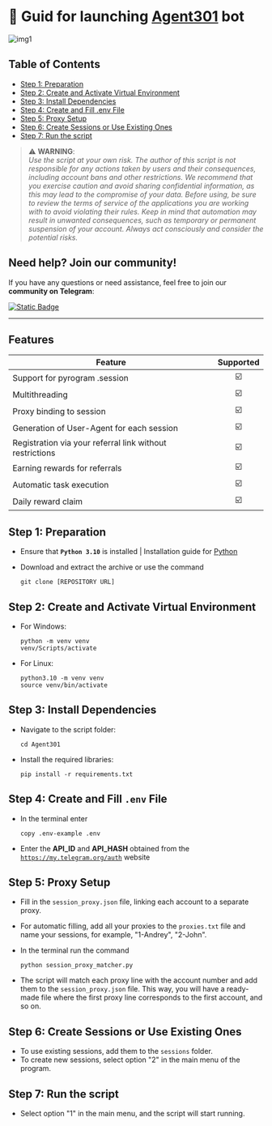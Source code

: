 # 🤖 Guid for launching [Agent301](https://t.me/Agent301Bot/app?startapp=onetime6434058521) bot

![img1](Agent301.png)

## Table of Contents

- [Step 1: Preparation](#step-1-preparation)
- [Step 2: Create and Activate Virtual Environment](#step-2-create-and-activate-virtual-environment)
- [Step 3: Install Dependencies](#step-3-install-dependencies)
- [Step 4: Create and Fill .env File](#step-4-create-and-fill-env-file)
- [Step 5: Proxy Setup](#step-5-proxy-setup)
- [Step 6: Create Sessions or Use Existing Ones](#step-6-create-sessions-or-use-existing-ones)
- [Step 7: Run the script](#step-7-run-the-script)
  

> ⚠️ **WARNING**:  
> _Use the script at your own risk. The author of this script is not responsible for any actions taken by users and their consequences, including account bans and other restrictions. We recommend that you exercise caution and avoid sharing confidential information, as this may lead to the compromise of your data. Before using, be sure to review the terms of service of the applications you are working with to avoid violating their rules. Keep in mind that automation may result in unwanted consequences, such as temporary or permanent suspension of your account. Always act consciously and consider the potential risks._


## Need help? Join our community!
If you have any questions or need assistance, feel free to join our **community on Telegram**:

[![Static Badge](https://img.shields.io/badge/Telegram-Channel-Link?style=for-the-badge&logo=Telegram&logoColor=white&logoSize=auto&color=blue)](https://t.me/web3community_ru)

---

## Features

| Feature | Supported | 
|---------|-----------|
| Support for pyrogram .session | <div align="center"> ☑️ </div> |
| Multithreading | <div align="center"> ☑️ </div> |
| Proxy binding to session | <div align="center"> ☑️ </div> |
| Generation of User-Agent for each session | <div align="center"> ☑️ </div> |
| Registration via your referral link without restrictions | <div align="center"> ☑️ </div> |
| Earning rewards for referrals | <div align="center"> ☑️ </div> |
| Automatic task execution | <div align="center"> ☑️ </div> |
| Daily reward claim | <div align="center"> ☑️ </div> |



## Step 1: Preparation

   * Ensure that **`Python 3.10`** is installed | Installation guide for [Python](https://www.python.org/downloads/)
   * Download and extract the archive or use the command
     
     ```
     git clone [REPOSITORY URL]
     ```
## Step 2: Create and Activate Virtual Environment

* For Windows:
  
     ```
  python -m venv venv
  venv/Scripts/activate
     ```
* For Linux:
    ```
  python3.10 -m venv venv
  source venv/bin/activate
    ```

## Step 3: Install Dependencies

* Navigate to the script folder:

   ```
   cd Agent301
   ```
* Install the required libraries:

   ```
   pip install -r requirements.txt
   ```

## Step 4: Create and Fill `.env` File

* In the terminal enter
  
     ```
    copy .env-example .env
     ```
* Enter the **API_ID** and **API_HASH** obtained from the [`https://my.telegram.org/auth`](#) website

## Step 5: Proxy Setup

* Fill in the `session_proxy.json` file, linking each account to a separate proxy.
* For automatic filling, add all your proxies to the `proxies.txt` file and name your sessions, for example, "1-Andrey", "2-John".
* In the terminal run the command
  
  ```
  python session_proxy_matcher.py
  ```
* The script will match each proxy line with the account number and add them to the `session_proxy.json` file. This way, you will have a ready-made file where the first proxy line corresponds to the first account, and so on.

## Step 6: Create Sessions or Use Existing Ones

   * To use existing sessions, add them to the `sessions` folder.
   * To create new sessions, select option "2" in the main menu of the program.

## Step 7: Run the script

   * Select option "1" in the main menu, and the script will start running.
